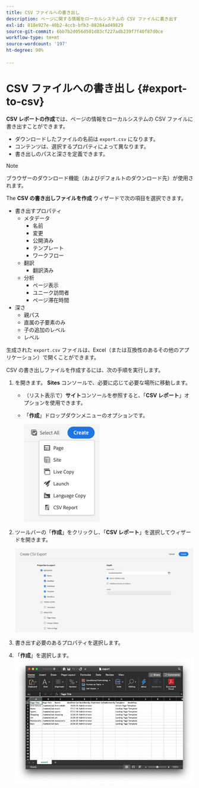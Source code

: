 ```yaml
---
title: CSV ファイルへの書き出し
description: ページに関する情報をローカルシステムの CSV ファイルに書き出す
exl-id: 818e927e-40b2-4ccb-bfb3-88284ad49829
source-git-commit: 6bb7b2d056d501d83cf227adb239f7f40f87d0ce
workflow-type: tm+mt
source-wordcount: '197'
ht-degree: 90%

---
```


# CSV ファイルへの書き出し  {#export-to-csv}

**CSV レポートの作成**&#x200B;では、ページの情報をローカルシステムの CSV ファイルに書き出すことができます。

* ダウンロードしたファイルの名前は `export.csv` になります。
* コンテンツは、選択するプロパティによって異なります。
* 書き出しのパスと深さを定義できます。

>[!NOTE]
>
>ブラウザーのダウンロード機能（およびデフォルトのダウンロード先）が使用されます。

The **CSV の書き出しファイルを作成** ウィザードで次の項目を選択できます。

* 書き出すプロパティ
   * メタデータ
      * 名前
      * 変更
      * 公開済み
      * テンプレート
      * ワークフロー
   * 翻訳
      * 翻訳済み
   * 分析
      * ページ表示
      * ユニーク訪問者
      * ページ滞在時間
* 深さ
   * 親パス
   * 直属の子要素のみ
   * 子の追加のレベル
   * レベル

生成された `export.csv` ファイルは、Excel（または互換性のあるその他のアプリケーション）で開くことができます。

CSV の書き出しファイルを作成するには、次の手順を実行します。

1. を開きます。 **Sites** コンソールで、必要に応じて必要な場所に移動します。
   * （リスト表示で）**サイト**&#x200B;コンソールを参照すると、「**CSV レポート**」オプションを使用できます。
   * 「**作成**」ドロップダウンメニューのオプションです。

     ![CSV 作成オプション](/help/sites-cloud/authoring/assets/csv-create.png)

1. ツールバーの「**作成**」をクリックし、「**CSV レポート**」を選択してウィザードを開きます。

   ![CSV 書き出しオプション](/help/sites-cloud/authoring/assets/csv-options.png)

1. 書き出す必要のあるプロパティを選択します。
1. 「**作成**」を選択します。
   ![CSV への書き出しで生成された Excel ファイル](/help/sites-cloud/authoring/assets/csv-example.png)
